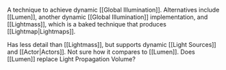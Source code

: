 A technique to achieve dynamic [[Global Illumination]].
Alternatives include [[Lumen]], another dynamic [[Global Illumination]] implementation, and [[Lightmass]], which is a baked technique that produces [[Lightmap|Lightmaps]].

Has less detail than [[Lightmass]], but supports dynamic [[Light Sources]] and [[Actor|Actors]].
Not sure how it compares to [[Lumen]]. Does [[Lumen]] replace Light Propagation Volume?


